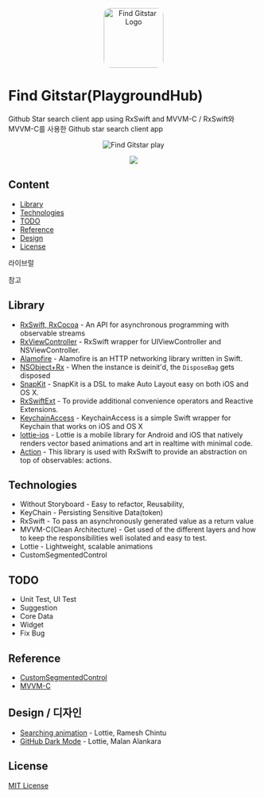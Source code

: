 <p align="center">
  <img  style="border-radius: 14px;" src="https://i.imgur.com/w25JgqT.png" alt="Find Gitstar Logo" height="120">
</p>

# Find Gitstar(PlaygroundHub)

Github Star search client app using RxSwift and MVVM-C / RxSwift와 MVVM-C를 사용한 Github star search client app

<p align="center">
  <img alt="Find Gitstar play" src="https://user-images.githubusercontent.com/62657991/147475074-b6e69b38-e115-45f7-b0c9-d5c52d324333.gif">
</p>

<p align="center">
  <a href="https://apps.apple.com/us/app/find-gitstar/id1602224951">
  	<img src="https://i.imgur.com/N1kxg7j.png">
	</a>
</p>



## Content

- [Library](#Library)
- [Technologies](#Technologies)
- [TODO](#TODO)
- [Reference](#Reference)
- [Design](#Design)
- [License](#License)



라이브럴

참고

## Library

- [RxSwift, RxCocoa](https://github.com/ReactiveX/RxSwift) - An API for asynchronous programming with observable streams
- [RxViewController](https://github.com/devxoul/RxViewController) - RxSwift wrapper for UIViewController and NSViewController.
- [Alamofire](https://github.com/Alamofire/Alamofire) - Alamofire is an HTTP networking library written in Swift.
- [NSObject+Rx](https://github.com/RxSwiftCommunity/NSObject-Rx) - When the instance is deinit'd, the `DisposeBag` gets disposed
- [SnapKit](https://github.com/SnapKit/SnapKit) - SnapKit is a DSL to make Auto Layout easy on both iOS and OS X.
- [RxSwiftExt](https://github.com/RxSwiftCommunity/RxSwiftExt) - To provide additional convenience operators and Reactive Extensions.
- [KeychainAccess](https://github.com/kishikawakatsumi/KeychainAccess) - KeychainAccess is a simple Swift wrapper for Keychain that works on iOS and OS X
- [lottie-ios](https://github.com/airbnb/lottie-ios) - Lottie is a mobile library for Android and iOS that natively renders vector based animations and art in realtime with minimal code.
- [Action](https://github.com/RxSwiftCommunity/Action) - This library is used with RxSwift to provide an abstraction on top of observables: actions.



## Technologies

- Without Storyboard - Easy to refactor, Reusability, 
- KeyChain - Persisting Sensitive Data(token)
- RxSwift - To pass an asynchronously generated value as a return value
- MVVM-C(Clean Architecture) - Get used of the different layers and how to keep the responsibilities well isolated and easy to test.
- Lottie - Lightweight, scalable animations
- CustomSegmentedControl



## TODO

- Unit Test, UI Test
- Suggestion
- Core Data
- Widget
- Fix Bug



## Reference

- [CustomSegmentedControl](https://github.com/Code-With-Coffee/CustomSegmentedControl)
- [MVVM-C](https://www.youtube.com/playlist?list=PLziSvys01Oek7ANk4rzOYobnUU_FTu5ns)



## Design / 디자인

- [Searching animation](https://lottiefiles.com/49993-search) - Lottie, Ramesh Chintu
- [GitHub Dark Mode](https://lottiefiles.com/41357-github-dark-mode) - Lottie, Malan Alankara



## License

[MIT License](https://github.com/okstring/PlaygroundHub/blob/main/LICENSE)
